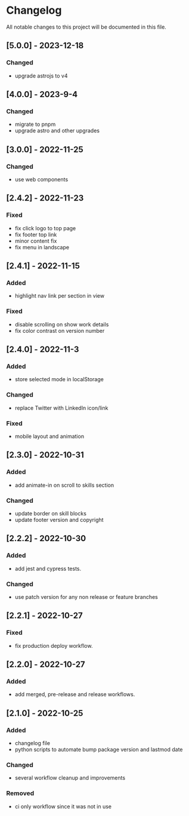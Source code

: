 # Changelog

All notable changes to this project will be documented in this file.

## [5.0.0] - 2023-12-18

### Changed

- upgrade astrojs to v4

## [4.0.0] - 2023-9-4

### Changed

- migrate to pnpm
- upgrade astro and other upgrades

## [3.0.0] - 2022-11-25

### Changed

- use web components

## [2.4.2] - 2022-11-23

### Fixed

- fix click logo to top page
- fix footer top link
- minor content fix
- fix menu in landscape

## [2.4.1] - 2022-11-15

### Added

- highlight nav link per section in view

### Fixed

- disable scrolling on show work details
- fix color contrast on version number

## [2.4.0] - 2022-11-3

### Added

- store selected mode in localStorage

### Changed

- replace Twitter with LinkedIn icon/link

### Fixed

- mobile layout and animation

## [2.3.0] - 2022-10-31

### Added

- add animate-in on scroll to skills section

### Changed

- update border on skill blocks
- update footer version and copyright

## [2.2.2] - 2022-10-30

### Added

- add jest and cypress tests.

### Changed

- use patch version for any non release or feature branches

## [2.2.1] - 2022-10-27

### Fixed

- fix production deploy workflow.

## [2.2.0] - 2022-10-27

### Added

- add merged, pre-release and release workflows.

## [2.1.0] - 2022-10-25

### Added

- changelog file
- python scripts to automate bump package version and lastmod date

### Changed

- several workflow cleanup and improvements

### Removed

- ci only workflow since it was not in use

